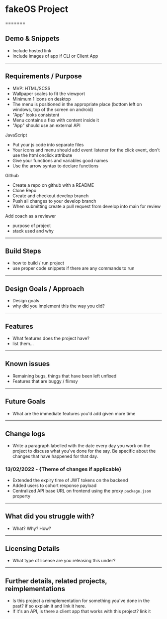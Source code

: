 # fakeOS Project

=======

## Demo & Snippets

-   Include hosted link
-   Include images of app if CLI or Client App

---

## Requirements / Purpose

-   MVP:
  HTML/SCSS
  - Wallpaper scales to fit the viewport
  - Minimum 1 icons on desktop
  - The menu is positioned in the appropriate place (bottom left on windows, top of the screen on android)
  - "App" looks consistent
  - Menu contains a flex with content inside it
  - "App" should use an external API

  JavaScript
  - Put your js code into separate files
  - Your icons and menu should add event listener for the click event, don't use the html onclick attribute
  - Give your functions and variables good names
  - Use the arrow syntax to declare functions

  Github
  - Create a repo on github with a README
  - Clone Repo
  - Create and checkout develop branch
  - Push all changes to your develop branch
  - When submitting create a pull request from develop into main for review

Add coach as a reviewer
-   purpose of project
-   stack used and why

---

## Build Steps

-   how to build / run project
-   use proper code snippets if there are any commands to run

---

## Design Goals / Approach

-   Design goals
-   why did you implement this the way you did?

---

## Features

-   What features does the project have?
-   list them...

---

## Known issues

-   Remaining bugs, things that have been left unfixed
-   Features that are buggy / flimsy

---

## Future Goals

-   What are the immediate features you'd add given more time

---

## Change logs

-   Write a paragraph labelled with the date every day you work on the project to discuss what you've done for the say. Be specific about the changes that have happened for that day.

### 13/02/2022 - {Theme of changes if applicable}

-   Extended the expiry time of JWT tokens on the backend
-   Added users to cohort response payload
-   Centralized API base URL on frontend using the proxy `package.json` property

---

## What did you struggle with?

-   What? Why? How?

---

## Licensing Details

-   What type of license are you releasing this under?

---

## Further details, related projects, reimplementations

-   Is this project a reimplementation for something you've done in the past? if so explain it and link it here.
-   If it's an API, is there a client app that works with this project? link it
